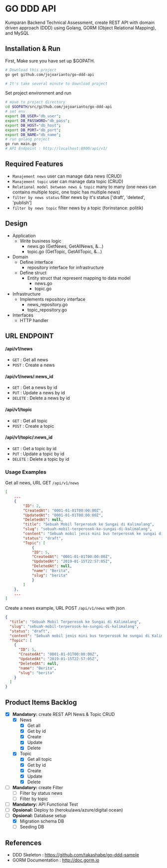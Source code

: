 # GO DDD API

Kumparan Backend Technical Assessment, create REST API with domain driven approach (DDD) using Golang, GORM (Object Relational Mapping), and MySQL

## Installation & Run

First, Make sure you have set up \$GOPATH.

```bash
# Download this project
go get github.com/jojoarianto/go-ddd-api

# It's take several minute to download project
```

Set project environment and run

```bash
# move to project directory
cd $GOPATH/src/github.com/jojoarianto/go-ddd-api
# set env
export DB_USER="db_user";
export DB_PASSWORD="db_pass";
export DB_HOST="db_host";
export DB_PORT="db_port";
export DB_NAME="db_name";
# run golang project
go run main.go
# API Endpoint : http://localhost:8000/api/v1/
```

## Required Features

- `Manajement news` user can manage data news (CRUD)
- `Manajement topic` user can manage data topic (CRUD)
- `Relational model betwean news & topic` many to many (one news can contains multiple topic, one topic has multiple news)
- `filter by news status` filter news by it's status ['draft', 'deleted', 'publish']
- `filter by news topic` filter news by a topic (forinstance: politik)

## Design

- Application
  - Write business logic
    - news.go (GetNews, GetAllNews, &...)
    - topic.go (GetTopic, GetAllTopic, &...)
- Domain
  - Define interface
    - repository interface for infrastructure
  - Define struct
    - Entity struct that represent mapping to data model
      - news.go
      - topic.go
- Infrastructure
  - Implements repository interface
    - news_repository.go
    - topic_repository.go
- Interfaces
  - HTTP handler

## URL ENDPOINT

#### /api/v1/news

- `GET` : Get all news
- `POST` : Create a news

#### /api/v1/news/:news_id

- `GET` : Get a news by id
- `PUT` : Update a news by id
- `DELETE` : Delete a news by id

#### /api/v1/topic

- `GET` : Get all topic
- `POST` : Create a topic

#### /api/v1/topic/:news_id

- `GET` : Get a topic by id
- `PUT` : Update a topic by id
- `DELETE` : Delete a topic by id

### Usage Examples

Get all news, URL GET `/api/v1/news`

```json
[
    ...
    {
		"ID": 2,
		"CreatedAt": "0001-01-01T00:00:00Z",
		"UpdatedAt": "0001-01-01T00:00:00Z",
		"DeletedAt": null,
		"title": "Sebuah Mobil Terperosok ke Sungai di Kalimalang",
		"slug": "sebuah-mobil-terperosok-ke-sungai-di-kalimalang",
		"content": "Sebuah mobil jenis mini bus terperosok ke sungai di Kalimalang, Bekasi, ... Erna mengungkapkan, mobil ditemukan terperosok sekitar pukul ...",
		"status": "draft",
		"Topic": [
            {
            "ID": 5,
            "CreatedAt": "0001-01-01T00:00:00Z",
            "UpdatedAt": "2019-01-15T22:57:05Z",
            "DeletedAt": null,
            "name": "Berita",
            "slug": "berita"
            }
        ]
	},
    ...
]
```

Create a news example, URL POST `/api/v1/news` with json

```json
{
  "title": "Sebuah Mobil Terperosok ke Sungai di Kalimalang",
  "slug": "sebuah-mobil-terperosok-ke-sungai-di-kalimalang",
  "status": "draft",
  "content": "Sebuah mobil jenis mini bus terperosok ke sungai di Kalimalang, Bekasi, ... Erna mengungkapkan, mobil ditemukan terperosok sekitar pukul ...",
  "Topic": [
    {
      "ID": 5,
      "CreatedAt": "0001-01-01T00:00:00Z",
      "UpdatedAt": "2019-01-15T22:57:05Z",
      "DeletedAt": null,
      "name": "Berita",
      "slug": "berita"
    }
  ]
}
```

## Product Items Backlog

- [x] **Mandatory:** create REST API News & Topic CRUD
  - [x] News
    - [x] Get all
    - [x] Get by id
    - [x] Create
    - [x] Update
    - [x] Delete
  - [x] Topic
    - [x] Get all topic
    - [x] Get by id
    - [x] Create
    - [x] Update
    - [x] Delete
- [ ] **Mandatory:** create Filter
  - [ ] Filter by status news
  - [ ] Filter by topic
- [ ] **Mandatory:** API Functional Test
- [ ] **Opsional:** Deploy to (heroku/aws/azure/digital ocean)
- [ ] **Opsional:** Database setup
  - [x] Migration schema DB
  - [ ] Seeding DB

## References

- DDD Skeleton : https://github.com/takashabe/go-ddd-sample
- GORM Documentation : http://doc.gorm.io
